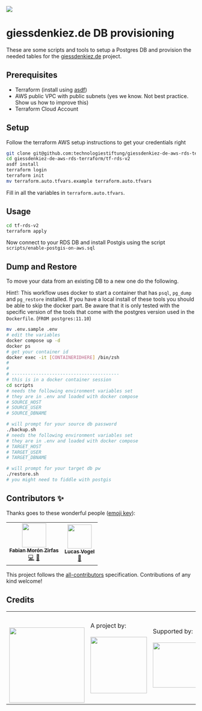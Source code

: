 ![](https://img.shields.io/badge/Built%20with%20%E2%9D%A4%EF%B8%8F-at%20Technologiestiftung%20Berlin-blue)

# giessdenkiez.de DB provisioning

These are some scripts and tools to setup a Postgres DB and provision the needed tables for the [giessdenkiez.de](https://github.com/technologiestiftung/giessdenkiez-de/) project.

## Prerequisites

- Terraform (install using [asdf](https://asdf-vm.com/#/))
- AWS public VPC with public subnets (yes we know. Not best practice. Show us how to improve this)
- Terraform Cloud Account

## Setup

Follow the terraform AWS setup instructions to get your credentials right

```bash
git clone git@github.com:technologiestiftung/giessdenkiez-de-aws-rds-terraform.git
cd giessdenkiez-de-aws-rds-terraform/tf-rds-v2
asdf install
terraform login
terraform init
mv terraform.auto.tfvars.example terraform.auto.tfvars
```

Fill in all the variables in `terraform.auto.tfvars`.

## Usage

```bash
cd tf-rds-v2
terraform apply
```

Now connect to your RDS DB and install Postgis using the script `scripts/enable-postgis-on-aws.sql`

## Dump and Restore

To move your data from an existing DB to a new one do the following.

Hint!: This workflow uses docker to start a container that has `psql`, `pg_dump` and `pg_restore` installed. If you have a local install of these tools you should be able to skip the docker part. Be aware that it is only tested with the specific version of the tools that come with the postgres version used in the `Dockerfile`. (`FROM postgres:11.10`)

```bash
mv .env.sample .env
# edit the variables
docker compose up -d
docker ps
# get your container id
docker exec -it [CONTAINERIDHERE] /bin/zsh
#
#
# ----------------------------------------
# this is in a docker container session
cd scripts
# needs the following environment variables set
# they are in .env and loaded with docker compose
# SOURCE_HOST
# SOURCE_USER
# SOURCE_DBNAME

# will prompt for your source db password
./backup.sh
# needs the following environment variables set
# they are in .env and loaded with docker compose
# TARGET_HOST
# TARGET_USER
# TARGET_DBNAME

# will prompt for your target db pw
./restore.sh
# you might need to fiddle with postgis
```

## Contributors ✨

Thanks goes to these wonderful people ([emoji key](https://allcontributors.org/docs/en/emoji-key)):

<!-- ALL-CONTRIBUTORS-LIST:START - Do not remove or modify this section -->
<!-- prettier-ignore-start -->
<!-- markdownlint-disable -->
<table>
  <tr>
    <td align="center"><a href="https://fabianmoronzirfas.me/"><img src="https://avatars.githubusercontent.com/u/315106?v=4?s=64" width="64px;" alt=""/><br /><sub><b>Fabian Morón Zirfas</b></sub></a><br /><a href="https://github.com/technologiestiftung/giessdenkiez-de-aws-rds-terraform/commits?author=ff6347" title="Code">💻</a> <a href="https://github.com/technologiestiftung/giessdenkiez-de-aws-rds-terraform/commits?author=ff6347" title="Documentation">📖</a></td>
    <td align="center"><a href="https://github.com/vogelino"><img src="https://avatars.githubusercontent.com/u/2759340?v=4?s=64" width="64px;" alt=""/><br /><sub><b>Lucas Vogel</b></sub></a><br /><a href="https://github.com/technologiestiftung/giessdenkiez-de-aws-rds-terraform/commits?author=vogelino" title="Documentation">📖</a></td>
  </tr>
</table>

<!-- markdownlint-restore -->
<!-- prettier-ignore-end -->

<!-- ALL-CONTRIBUTORS-LIST:END -->

This project follows the [all-contributors](https://github.com/all-contributors/all-contributors) specification. Contributions of any kind welcome!

## Credits

<table>
  <tr>
    <td>
      <a src="https://citylab-berlin.org/en/start/">
        <br />
        <br />
        <img width="200" src="https://logos.citylab-berlin.org/logo-citylab-berlin.svg" />
      </a>
    </td>
    <td>
      A project by: <a src="https://www.technologiestiftung-berlin.de/en/">
        <br />
        <br />
        <img width="150" src="https://logos.citylab-berlin.org/logo-technologiestiftung-berlin-en.svg" />
      </a>
    </td>
    <td>
      Supported by:
      <br />
      <br />
      <img width="120" src="https://logos.citylab-berlin.org/logo-berlin.svg" />
    </td>
  </tr>
</table>

